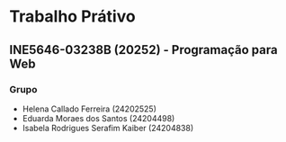 # Trabalho Prátivo
## INE5646-03238B (20252) - Programação para Web

### Grupo
- Helena Callado Ferreira (24202525)
- Eduarda Moraes dos Santos (24204498)
- Isabela Rodrigues Serafim Kaiber (24204838)

